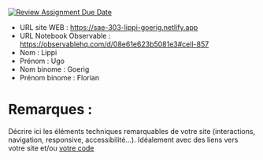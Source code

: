 [![Review Assignment Due Date](https://classroom.github.com/assets/deadline-readme-button-22041afd0340ce965d47ae6ef1cefeee28c7c493a6346c4f15d667ab976d596c.svg)](https://classroom.github.com/a/tzO_JqWG)
- URL site WEB : https://sae-303-lippi-goerig.netlify.app
- URL Notebook Observable : https://observablehq.com/d/08e61e623b5081e3#cell-857
- Nom : Lippi
- Prénom : Ugo
- Nom binome : Goerig
- Prénom binome : Florian

# Remarques :

Décrire ici les éléments techniques remarquables de votre site (interactions, navigation, responsive, accessibilité...).
Idéalement avec des liens vers votre site et/ou [votre code](https://github.blog/news-insights/product-news/relative-links-in-markup-files/)
